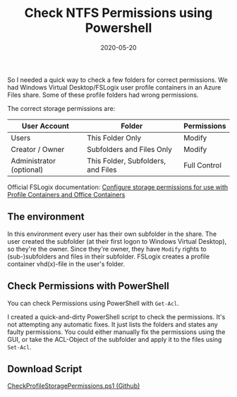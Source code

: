 ﻿---
aliases:
    - check-ntfs-permissions-powershell
slug: Check-NTFS-Permissions-Powershell
layout: post
title: "Check NTFS Permissions using Powershell"
date: 2020-05-20
contenttags:
    [powershell, accessrights, acl, ntfs, windowsvirtualdesktop, fslogix]
image: /images/2020/2020-05-20_CheckProfileStoragePermissions.png
---

So I needed a quick way to check a few folders for correct permissions. We had Windows Virtual Desktop/FSLogix user profile containers in an Azure Files share. Some of these profile folders had wrong permissions.

The correct storage permissions are:

| User Account             | Folder                             | Permissions  |
| ------------------------ | ---------------------------------- | ------------ |
| Users                    | This Folder Only                   | Modify       |
| Creator / Owner          | Subfolders and Files Only          | Modify       |
| Administrator (optional) | This Folder, Subfolders, and Files | Full Control |

Official FSLogix documentation: [Configure storage permissions for use with Profile Containers and Office Containers](https://docs.microsoft.com/en-us/fslogix/fslogix-storage-config-ht)

## The environment

In this environment every user has their own subfolder in the share. The user created the subfolder (at their first logon to Windows Virtual Desktop), so they're the owner. Since they're owner, they have `Modify` rights to (sub-)subfolders and files in their subfolder. FSLogix creates a profile container vhd(x)-file in the user's folder.

## Check Permissions with PowerShell

You can check Permissions using PowerShell with `Get-Acl`.

I created a quick-and-dirty PowerShell script to check the permissions. It's not attempting any automatic fixes. It just lists the folders and states any faulty permissions. You could either manually fix the permissions using the GUI, or take the ACL-Object of the subfolder and apply it to the files using `Set-Acl`.

## Download Script

[CheckProfileStoragePermissions.ps1 (Github)](https://gist.github.com/diecknet/8a36e9551cf5a08c03779e9f7d13d05e)
